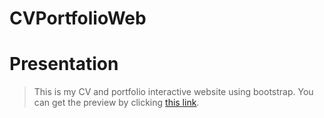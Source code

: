 # CVPortfolioWeb

# Presentation 

>This is my CV and portfolio interactive website using bootstrap. You can get the preview by clicking [this link](https://hanzopgp.github.io/CVPortfolioWeb/).

